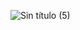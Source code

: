 ![Sin título (5)](https://github.com/FrankoSav/USB-STEALER/assets/117610367/1e7cfa1d-f6f9-49c9-88ee-3d1c4147207d)
